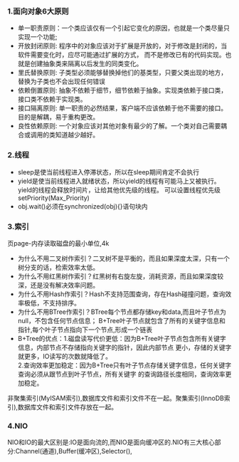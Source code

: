 ### 1.面向对象6大原则
* 单一职责原则：一个类应该仅有一个引起它变化的原因，也就是一个类尽量只实现一个功能;
* 开放封闭原则: 程序中的对象应该对于扩展是开放的，对于修改是封闭的，当软件需要变化时，应尽可能通过扩展的方式，
而不是修改已有的代码实现。也就是创建抽象类来隔离以后发生的同类变化。
* 里氏替换原则: 子类型必须能够替换掉他们的基类型，只要父类出现的地方，替换为子类也不会出现任何错误
* 依赖倒置原则: 抽象不依赖于细节，细节依赖于抽象。实现类依赖于接口类，接口类不依赖于实现类。
* 接口隔离原则: 单一职责的必然结果，客户端不应该依赖于他不需要的接口。目的是解耦，易于重构更改。
* 良性依赖原则: 一个对象应该对其他对象有最少的了解。一个类对自己需要耦合或调用的类知道越少越好。

### 2.线程
* sleep是使当前线程进入停滞状态，所以在sleep期间肯定不会执行
* yield是使当前线程进入就绪状态，所以yield的线程有可能马上又被执行。yield的线程会释放时间片，让给其他优先级的线程。
可以设置线程优先级 setPriority(Max_Priority)
* obj.wait()必须在synchronized(obj){}语句块内  

### 3.索引
页page-内存读取磁盘的最小单位,4k
* 为什么不用二叉树作索引？二叉树不是平衡的，而且如果深度太深，只有一个树分支的话，检索效率太低。
* 为什么不用红黑树作索引？红黑树有右旋左旋，消耗资源，而且如果深度较深，还是没有解决效率问题。
* 为什么不用Hash作索引？Hash不支持范围查询，存在Hash碰撞问题，查询效率极低，不支持排序。
* 为什么不用BTree作索引？BTree每个节点都存储key和data,而且叶子节点为null，不包含任何节点信息；
B+Tree叶子节点就包含了所有的关键字信息和指针,每个叶子节点指向下一个节点,形成一个链表
* B+Tree的优点：1.磁盘读写代价更低：因为B+Tree叶子节点包含所有关键字信息，内部节点不存储指向关键字的指针，因此内部节点
更小，存储的关键字就更多，IO读写的次数就降低了。\
  2.查询效率更加稳定：因为B+Tree只有叶子节点存储关键字信息，任何关键字查询必须从跟节点到叶子节点，所有关键字
的查询路径长度相同，查询效率更加稳定。             

非聚集索引(MyISAM索引),数据库文件和索引文件不在一起。聚集索引(InnoDB索引),数据库文件和索引文件存放在一起。 

### 4.NIO
NIO和IO的最大区别是:IO是面向流的,而NIO是面向缓冲区的.NIO有三大核心部分:Channel(通道),Buffer(缓冲区),Selector(),
